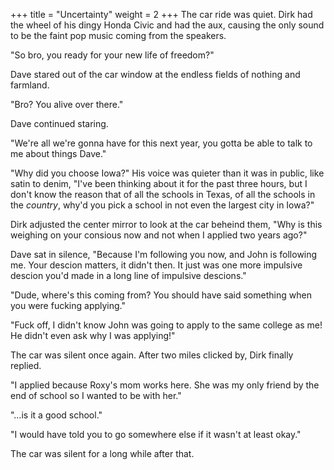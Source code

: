 +++
title = "Uncertainty"
weight = 2
+++
The car ride was quiet. Dirk had the wheel of his dingy Honda Civic and had the aux, causing the only sound to be the faint pop music coming from the speakers.

"So bro, you ready for your new life of freedom?"

Dave stared out of the car window at the endless fields of nothing and farmland.

"Bro? You alive over there."

Dave continued staring.

"We're all we're gonna have for this next year, you gotta be able to talk to me about things Dave."

"Why did you choose Iowa?" His voice was quieter than it was in public, like satin to denim, "I've been thinking about it for the past three hours, but I don't know the reason that of all the schools in Texas, of all the schools in the *country*, why'd you pick a school in not even the largest city in Iowa?"

Dirk adjusted the center mirror to look at the car beheind them, "Why is this weighing on your consious now and not when I applied two years ago?"

Dave sat in silence, "Because I'm following you now, and John is following me. Your descion matters, it didn't then. It just was one more impulsive descion you'd made in a long line of impulsive descions."

"Dude, where's this coming from? You should have said something when you were fucking applying."

"Fuck off, I didn't know John was going to apply to the same college as me! He didn't even ask why I was applying!"

The car was silent once again. After two miles clicked by, Dirk finally replied.

"I applied because Roxy's mom works here. She was my only friend by the end of school so I wanted to be with her."

"&#x2026;is it a good school."

"I would have told you to go somewhere else if it wasn't at least okay."

The car was silent for a long while after that.


